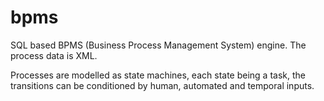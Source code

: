 bpms
====

SQL based BPMS (Business Process Management System) engine. The process data is XML.

Processes are modelled as state machines, each state being a task, the transitions can be conditioned by human, automated and temporal inputs.
